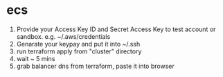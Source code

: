 # ecs

1. Provide your Access Key ID and Secret Access Key to test account or sandbox. e.g. ~/.aws/credentials
2. Genarate your keypay and put it into ~/.ssh
3. run terraform apply from "cluster" directory
4. wait ~ 5 mins
5. grab balancer dns from terraform, paste it into browser 


